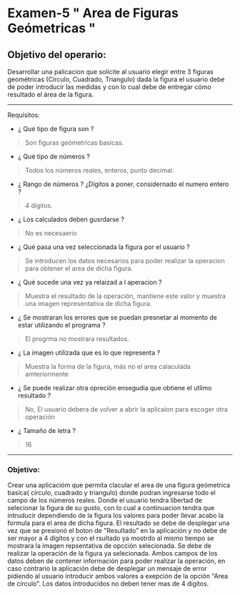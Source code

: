 # Examen-5  " Area de Figuras Geómetricas " 

## **Objetivo del operario:** 

Desarrollar una palicacion que solicite al usuario elegir entre 3 figuras geométricas (Circulo, Cuadrado, Triangulo) dada la figura el usuario debe de poder introducir las medidas y con lo cual debe de entregar cómo resultado el área de la figura.

---

Requisitos: 

- ¿ Qué tipo de figura son ?
> Son figuras geómetricas basícas.  

- ¿ Qué tipo de números ?
> Todos los números reales, enteros, punto decimal. 

- ¿ Rango de números ? ¿Dígitos a poner, considernado el numero entero ? 
> 4 dígitos. 

- ¿ Los calculados deben gusrdarse ?
> No es necesaerio 

- ¿ Qué pasa una vez seleccionada la figura por el usuario ? 
> Se introducen los datos necesarios para poder realizar la operacion para obtener el area de dicha figura. 

- ¿ Qué sucede una vez ya relaizad a l aperacion ? 
> Muestra el resultado de la operación, mantiene este valor y muestra una imagen representativa de dicha figura. 

- ¿ Se mostraran los errores que se puedan presnetar al momento de estar utilizando el programa ? 
> El progrma no mostrara resultados.

- ¿ La imagen utilizada que es lo que representa ? 
> Muestra la forma de la figura, más no el area calaculada amteriormente 

- ¿ Se puede realizar otra opreción ensegudia que obtiene el utlimo resultado ?
> No, El usuario debera de volver a abrir la aplicaion para escoger otra operación

- ¿ Tamaño de letra ? 
> 16

---
### **Objetivo:**
Crear una aplicacióm que permita clacular el area de una figura geómetrica basíca( circulo, cuadrado y triangulo) donde podran ingresarse todo el campo de los números reales. Donde el usuario tendra libertad de selecionar la figura de su gusto, con lo cual a continuacion tendra que intruducir dependiendo de la figura los valores para poder llevar acabo la formula para el area de dicha figura. El resultado se debe de desplegar una vez que se presionó el boton de "Resultado" en la aplicación y no debe de ser mayor a 4 dígitos y con el rsultado ya mostrdo al mismo tiempo se mostrara la imagen repsentativa de opcción selecionada. 
Se debe de realizar la operación de la figura ya selecionada.
Ambos campos de los datos deben de contener información para poder realizar la operación, en caso contrario la aplicación debe de desplegar un mensaje de error pidiendo al usuario introducir ambos valores a exepción de la opción  "Area de circulo".
Los datos introducidos no deben tener mas de 4 dígitos. 
